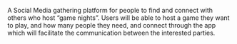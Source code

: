 A Social Media gathering platform for people to find and connect with others who host “game nights”. Users will be able to host a game they want to play, and how many people they need, and connect through the app which will facilitate the communication between the interested parties.

